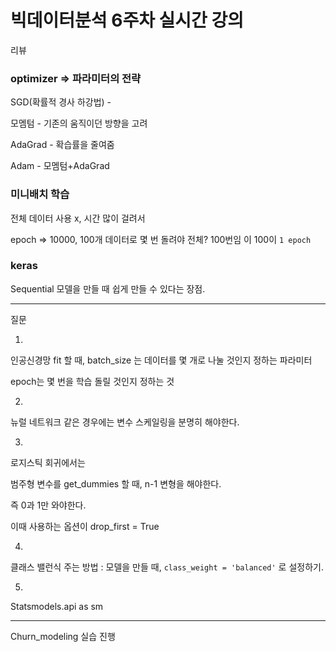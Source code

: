 # 빅데이터분석 6주차 실시간 강의



리뷰

### optimizer => 파라미터의 전략

SGD(확률적 경사 하강법) -

모멤텀 - 기존의 움직이던 방향을 고려

AdaGrad - 확습률을 줄여줌

Adam - 모멤텀+AdaGrad



### 미니배치 학습



전체 데이터 사용 x, 시간 많이 걸려서

epoch => 10000, 100개 데이터로 몇 번 돌려야 전체? 100번임 이 100이 `1 epoch` 



### keras



Sequential 모델을 만들 때 쉽게 만들 수 있다는 장점.





<hr>

질문 

1.

인공신경망 fit 할 때, batch_size 는 데이터를 몇 개로 나눌 것인지 정하는 파라미터

epoch는 몇 번을 학습 돌릴 것인지 정하는 것



2.

뉴럴 네트워크 같은 경우에는 변수 스케일링을 분명히 해야한다.

3.

로지스틱 회귀에서는 

범주형 변수를 get_dummies 할 때, n-1 변형을 해야한다.

즉 0과 1만 와야한다.

이때 사용하는 옵션이 drop_first = True



4.

클래스 밸런식 주는 방법 : 모델을 만들 때, `class_weight = 'balanced'` 로 설정하기.

5.

Statsmodels.api as sm



<hr>

Churn_modeling 실습 진행














